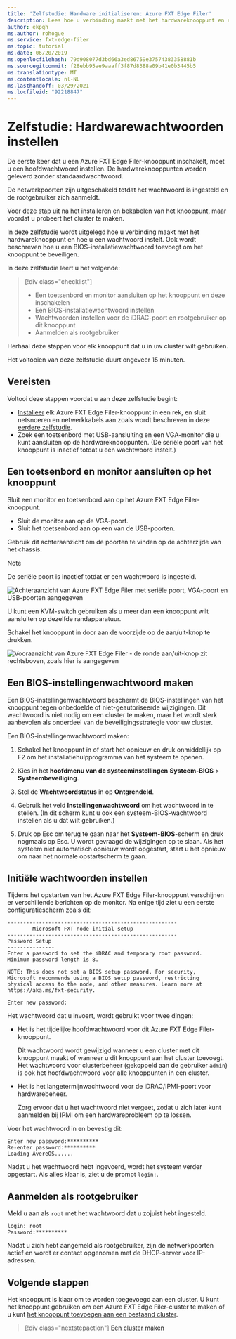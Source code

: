 ```yaml
---
title: 'Zelfstudie: Hardware initialiseren: Azure FXT Edge Filer'
description: Lees hoe u verbinding maakt met het hardwareknooppunt en een initieel wachtwoord instelt voor Azure FXT Edge Filer-knooppunten.
author: ekpgh
ms.author: rohogue
ms.service: fxt-edge-filer
ms.topic: tutorial
ms.date: 06/20/2019
ms.openlocfilehash: 79d908077d3bd66a3ed86759e37574383358881b
ms.sourcegitcommit: f28ebb95ae9aaaff3f87d8388a09b41e0b3445b5
ms.translationtype: MT
ms.contentlocale: nl-NL
ms.lasthandoff: 03/29/2021
ms.locfileid: "92218847"
---
```

# <a name="tutorial-set-hardware-passwords"></a>Zelfstudie: Hardwarewachtwoorden instellen

De eerste keer dat u een Azure FXT Edge Filer-knooppunt inschakelt, moet u een hoofdwachtwoord instellen. De hardwareknooppunten worden geleverd zonder standaardwachtwoord.

De netwerkpoorten zijn uitgeschakeld totdat het wachtwoord is ingesteld en de rootgebruiker zich aanmeldt.

Voer deze stap uit na het installeren en bekabelen van het knooppunt, maar voordat u probeert het cluster te maken.

In deze zelfstudie wordt uitgelegd hoe u verbinding maakt met het hardwareknooppunt en hoe u een wachtwoord instelt. Ook wordt beschreven hoe u een BIOS-installatiewachtwoord toevoegt om het knooppunt te beveiligen.

In deze zelfstudie leert u het volgende:

> [!div class="checklist"]
>
> * Een toetsenbord en monitor aansluiten op het knooppunt en deze inschakelen
> * Een BIOS-installatiewachtwoord instellen
> * Wachtwoorden instellen voor de iDRAC-poort en rootgebruiker op dit knooppunt
> * Aanmelden als rootgebruiker

Herhaal deze stappen voor elk knooppunt dat u in uw cluster wilt gebruiken.

Het voltooien van deze zelfstudie duurt ongeveer 15 minuten.

## <a name="prerequisites"></a>Vereisten

Voltooi deze stappen voordat u aan deze zelfstudie begint:

* [Installeer](fxt-install.md) elk Azure FXT Edge Filer-knooppunt in een rek, en sluit netsnoeren en netwerkkabels aan zoals wordt beschreven in deze [eerdere zelfstudie](fxt-network-power.md).
* Zoek een toetsenbord met USB-aansluiting en een VGA-monitor die u kunt aansluiten op de hardwareknooppunten. (De seriële poort van het knooppunt is inactief totdat u een wachtwoord instelt.)

## <a name="connect-a-keyboard-and-monitor-to-the-node"></a>Een toetsenbord en monitor aansluiten op het knooppunt

Sluit een monitor en toetsenbord aan op het Azure FXT Edge Filer-knooppunt.

* Sluit de monitor aan op de VGA-poort.
* Sluit het toetsenbord aan op een van de USB-poorten.

Gebruik dit achteraanzicht om de poorten te vinden op de achterzijde van het chassis.

> [!NOTE]
> De seriële poort is inactief totdat er een wachtwoord is ingesteld.

![Achteraanzicht van Azure FXT Edge Filer met seriële poort, VGA-poort en USB-poorten aangegeven](media/fxt-back-serial-vga-usb.png)

U kunt een KVM-switch gebruiken als u meer dan een knooppunt wilt aansluiten op dezelfde randapparatuur.

Schakel het knooppunt in door aan de voorzijde op de aan/uit-knop te drukken.

![Vooraanzicht van Azure FXT Edge Filer - de ronde aan/uit-knop zit rechtsboven, zoals hier is aangegeven](media/fxt-front-annotated.png)

## <a name="create-a-bios-setup-password"></a>Een BIOS-instellingenwachtwoord maken

Een BIOS-instellingenwachtwoord beschermt de BIOS-instellingen van het knooppunt tegen onbedoelde of niet-geautoriseerde wijzigingen. Dit wachtwoord is niet nodig om een cluster te maken, maar het wordt sterk aanbevolen als onderdeel van de beveiligingsstrategie voor uw cluster.

Een BIOS-instellingenwachtwoord maken:

1. Schakel het knooppunt in of start het opnieuw en druk onmiddellijk op F2 om het installatiehulpprogramma van het systeem te openen.

1. Kies in het **hoofdmenu van de systeeminstellingen** **Systeem-BIOS** > **Systeembeveiliging**.

1. Stel de **Wachtwoordstatus** in op **Ontgrendeld**.

1. Gebruik het veld **Instellingenwachtwoord** om het wachtwoord in te stellen. (In dit scherm kunt u ook een systeem-BIOS-wachtwoord instellen als u dat wilt gebruiken.)

1. Druk op Esc om terug te gaan naar het **Systeem-BIOS**-scherm en druk nogmaals op Esc. U wordt gevraagd de wijzigingen op te slaan. Als het systeem niet automatisch opnieuw wordt opgestart, start u het opnieuw om naar het normale opstartscherm te gaan.<!-- how to exit this mode/do you need to reboot to get to the initial setup screen? -->

## <a name="set-initial-passwords"></a>Initiële wachtwoorden instellen

Tijdens het opstarten van het Azure FXT Edge Filer-knooppunt verschijnen er verschillende berichten op de monitor. Na enige tijd ziet u een eerste configuratiescherm zoals dit:

```
------------------------------------------------------
        Microsoft FXT node initial setup
------------------------------------------------------
Password Setup
---------------
Enter a password to set the iDRAC and temporary root password.
Minimum password length is 8.

NOTE: This does not set a BIOS setup password. For security,
Microsoft recommends using a BIOS setup password, restricting
physical access to the node, and other measures. Learn more at
https://aka.ms/fxt-security.

Enter new password:

```

Het wachtwoord dat u invoert, wordt gebruikt voor twee dingen:

* Het is het tijdelijke hoofdwachtwoord voor dit Azure FXT Edge Filer-knooppunt.

  Dit wachtwoord wordt gewijzigd wanneer u een cluster met dit knooppunt maakt of wanneer u dit knooppunt aan het cluster toevoegt. Het wachtwoord voor clusterbeheer (gekoppeld aan de gebruiker ``admin``) is ook het hoofdwachtwoord voor alle knooppunten in een cluster.

* Het is het langetermijnwachtwoord voor de iDRAC/IPMI-poort voor hardwarebeheer.

  Zorg ervoor dat u het wachtwoord niet vergeet, zodat u zich later kunt aanmelden bij IPMI om een hardwareprobleem op te lossen.

Voer het wachtwoord in en bevestig dit:

```
Enter new password:**********
Re-enter password:**********
Loading AvereOS......
```

Nadat u het wachtwoord hebt ingevoerd, wordt het systeem verder opgestart. Als alles klaar is, ziet u de prompt ``login:``.

## <a name="sign-in-as-root"></a>Aanmelden als rootgebruiker

Meld u aan als ``root`` met het wachtwoord dat u zojuist hebt ingesteld.

```
login: root
Password:**********
```

Nadat u zich hebt aangemeld als rootgebruiker, zijn de netwerkpoorten actief en wordt er contact opgenomen met de DHCP-server voor IP-adressen.

## <a name="next-steps"></a>Volgende stappen

Het knooppunt is klaar om te worden toegevoegd aan een cluster. U kunt het knooppunt gebruiken om een Azure FXT Edge Filer-cluster te maken of u kunt [het knooppunt toevoegen aan een bestaand cluster](fxt-add-nodes.md).

> [!div class="nextstepaction"]
> [Een cluster maken](fxt-cluster-create.md)
